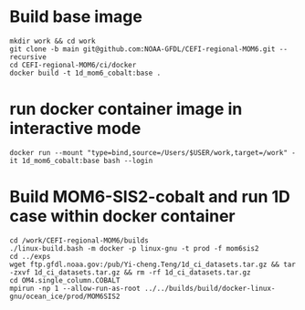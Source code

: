 # Build base image
```console
mkdir work && cd work
git clone -b main git@github.com:NOAA-GFDL/CEFI-regional-MOM6.git --recursive
cd CEFI-regional-MOM6/ci/docker
docker build -t 1d_mom6_cobalt:base .
```

# run docker container image in interactive mode 
```console
docker run --mount "type=bind,source=/Users/$USER/work,target=/work" -it 1d_mom6_cobalt:base bash --login
```

# Build MOM6-SIS2-cobalt and run 1D case within docker container
```console
cd /work/CEFI-regional-MOM6/builds
./linux-build.bash -m docker -p linux-gnu -t prod -f mom6sis2
cd ../exps
wget ftp.gfdl.noaa.gov:/pub/Yi-cheng.Teng/1d_ci_datasets.tar.gz && tar -zxvf 1d_ci_datasets.tar.gz && rm -rf 1d_ci_datasets.tar.gz
cd OM4.single_column.COBALT
mpirun -np 1 --allow-run-as-root ../../builds/build/docker-linux-gnu/ocean_ice/prod/MOM6SIS2
```
